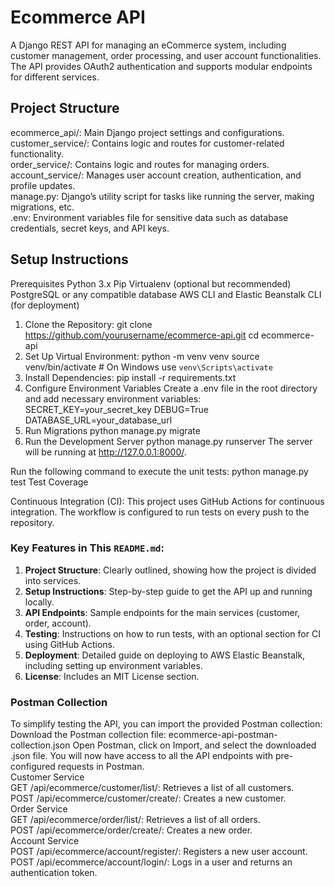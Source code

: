 # Ecommerce API

A Django REST API for managing an eCommerce system, including customer management, order processing, and user account functionalities. The API provides OAuth2 authentication and supports modular endpoints for different services.

## Project Structure
ecommerce_api/: Main Django project settings and configurations.<br>
customer_service/: Contains logic and routes for customer-related functionality.<br>
order_service/: Contains logic and routes for managing orders.<br>
account_service/: Manages user account creation, authentication, and profile updates.<br>
manage.py: Django’s utility script for tasks like running the server, making migrations, etc.<br>
.env: Environment variables file for sensitive data such as database credentials, secret keys, and API keys.<br>

## Setup Instructions

Prerequisites
Python 3.x
Pip
Virtualenv (optional but recommended)
PostgreSQL or any compatible database
AWS CLI and Elastic Beanstalk CLI (for deployment)
1. Clone the Repository: git clone https://github.com/yourusername/ecommerce-api.git
                         cd ecommerce-api
2. Set Up Virtual Environment: python -m venv venv
source venv/bin/activate  # On Windows use `venv\Scripts\activate`
3. Install Dependencies: pip install -r requirements.txt
4. Configure Environment Variables
Create a .env file in the root directory and add necessary environment variables:
SECRET_KEY=your_secret_key
DEBUG=True
DATABASE_URL=your_database_url
5. Run Migrations
python manage.py migrate
6. Run the Development Server
python manage.py runserver
The server will be running at http://127.0.0.1:8000/.

Run the following command to execute the unit tests: python manage.py test
Test Coverage

Continuous Integration (CI): This project uses GitHub Actions for continuous integration. The workflow is configured to run tests on every push to the repository.

### Key Features in This `README.md`:
1. **Project Structure**: Clearly outlined, showing how the project is divided into services.
2. **Setup Instructions**: Step-by-step guide to get the API up and running locally.
3. **API Endpoints**: Sample endpoints for the main services (customer, order, account).
4. **Testing**: Instructions on how to run tests, with an optional section for CI using GitHub Actions.
5. **Deployment**: Detailed guide on deploying to AWS Elastic Beanstalk, including setting up environment variables.
6. **License**: Includes an MIT License section.


### Postman Collection
To simplify testing the API, you can import the provided Postman collection:
Download the Postman collection file: ecommerce-api-postman-collection.json
Open Postman, click on Import, and select the downloaded .json file.
You will now have access to all the API endpoints with pre-configured requests in Postman.<br>
Customer Service<br>
GET /api/ecommerce/customer/list/: Retrieves a list of all customers.<br>
POST /api/ecommerce/customer/create/: Creates a new customer.<br>
Order Service<br>
GET /api/ecommerce/order/list/: Retrieves a list of all orders.<br>
POST /api/ecommerce/order/create/: Creates a new order.<br>
Account Service<br>
POST /api/ecommerce/account/register/: Registers a new user account.<br>
POST /api/ecommerce/account/login/: Logs in a user and returns an authentication token.<br>

